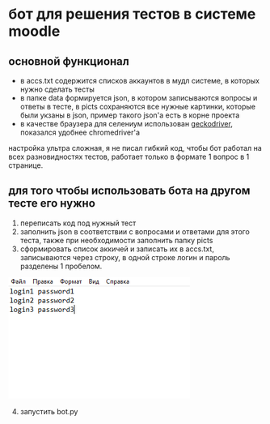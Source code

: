 # бот для решения тестов в системе moodle

## основной функционал
- в accs.txt содержится списков аккаунтов в мудл системе, в которых нужно сделать тесты
- в папке data формируется json, в котором записываются вопросы и ответы в тесте, в picts сохраняются все нужные картинки, которые были укзаны в json, пример такого json'а есть в корне проекта
- в качестве браузера для селениум использован [geckodriver](https://github.com/mozilla/geckodriver/releases), показался удобнее chromedriver'а

настройка ультра сложная, я не писал гибкий код, чтобы бот работал на всех разновидностях тестов, работает только в формате 1 вопрос в 1 странице.

## для того чтобы использовать бота на другом тесте его нужно
1) переписать код под нужный тест
2) заполнить json в соответствии с вопросами и ответами для этого теста, также при необходимости заполнить папку picts
3) сформировать список аккичей и записать их в accs.txt, записываются через строку, в одной строке логин и пароль разделены 1 пробелом.

![alt text](screenshots/acc_list.png "spisok")

4) запустить bot.py